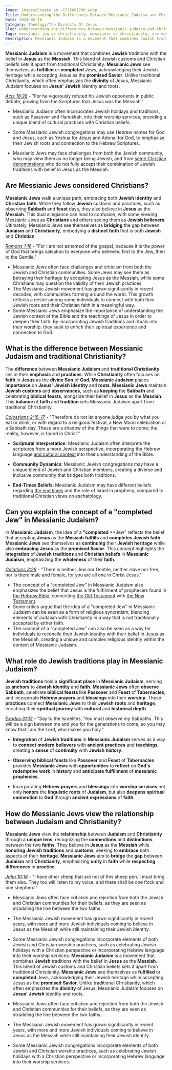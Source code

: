 ```yaml
---
Image: images/Create an -1715861700.webp
Title: Understanding the Differences Between Messianic Judaism and Christianity: A Comprehensive Guide
Date: 2024-02-16
Category: Theology/The Divinity Of Jesus
Slug: understanding-the-differences-between-messianic-judaism-and-christianity-a-comprehensive-guide
Tags: messianic jew vs christianity, messianic vs christianity, are messianic jews christian, difference between messianic judaism and christianity, messianic vs christian, completed jew, theology, the divinity of jesus
Description: Messianic Judaism is a movement that combines Jewish traditions with the belief in Jesus as the Messiah This blend of Jewish customs and Christian beliefs sets it apart from traditional Christianity Messianic Jews see themselves as fulfilled or completed Jews acknowledging their Jewish heritage while accepting Jesus as the promised
---
```


**Messianic Judaism** is a movement that combines **Jewish** traditions with the belief in **Jesus** as the **Messiah**. This blend of Jewish customs and Christian beliefs sets it apart from traditional Christianity. **Messianic Jews** see themselves as **fulfilled** or **completed** Jews, acknowledging their Jewish heritage while accepting Jesus as the **promised** **Savior**. Unlike traditional Christianity, which often emphasizes the **divinity** of Jesus, Messianic Judaism focuses on **Jesus'** **Jewish** identity and roots.

*[Acts 18:28](https://www.bibleref.com/Acts/18/Acts-18-28.html)* - "For he vigorously refuted his Jewish opponents in public debate, proving from the Scriptures that Jesus was the Messiah."

- Messianic Judaism often incorporates Jewish holidays and traditions, such as Passover and Hanukkah, into their worship services, providing a unique blend of cultural practices with Christian beliefs.

- Some Messianic Jewish congregations may use Hebrew names for God and Jesus, such as Yeshua for Jesus and Adonai for God, to emphasize their Jewish roots and connection to the Hebrew Scriptures.

- Messianic Jews may face challenges from both the Jewish community, who may view them as no longer being Jewish, and from [some Christian denominations](/understanding-the-difference-between-holy-ghost-and-holy-spirit-a-comprehensive-guide-for-christians) who do not fully accept their combination of Jewish traditions with belief in Jesus as the Messiah.

## Are Messianic Jews considered Christians?

**Messianic Jews** walk a unique path, embracing both **Jewish** **identity** and **Christian** **faith**. While they follow **Jewish** customs and practices, such as observing **Sabbath** and **feast** days, they also believe in **Jesus** as the **Messiah**. This dual allegiance can lead to confusion, with some viewing Messianic Jews as **Christians** and others seeing them as **Jewish** **believers**. Ultimately, Messianic Jews see themselves as **bridging** the gap between **Judaism** and **Christianity**, embodying a **distinct** **faith** that is both **Jewish** and **Christian**.

*[Romans 1:16](https://www.bibleref.com/Romans/1/Romans-1-16.html)* - "For I am not ashamed of the gospel, because it is the power of God that brings salvation to everyone who believes: first to the Jew, then to the Gentile."

- Messianic Jews often face challenges and criticism from both the Jewish and Christian communities. Some Jews may see them as betraying their heritage by accepting Jesus as the Messiah, while some Christians may question the validity of their Jewish practices.
- The Messianic Jewish movement has grown significantly in recent decades, with communities forming around the world. This growth reflects a desire among some individuals to connect with both their Jewish roots and their Christian faith in a meaningful way.
- Some Messianic Jews emphasize the importance of understanding the Jewish context of the Bible and the teachings of Jesus in order to deepen their faith. By incorporating Jewish traditions and rituals into their worship, they seek to enrich their spiritual experience and connection to God.

## What is the difference between Messianic Judaism and traditional Christianity?

The **difference** between **Messianic Judaism** and **traditional Christianity** lies in their **emphasis** and **practices**. While **Christianity** often focuses on **faith** in **Jesus** as the **divine** **Son** of **God**, **Messianic Judaism** places **importance** on **Jesus'** **Jewish** **identity** and **roots**. **Messianic** **Jews** maintain **Jewish** **customs** and **observances**, such as **keeping** the **Sabbath** and celebrating **biblical** **feasts**, alongside their belief in **Jesus** as the **Messiah**. This **balance** of **faith** and **tradition** sets Messianic Judaism apart from traditional Christianity.

*[Colossians 2:16-17](https://www.bibleref.com/Colossians/2/Colossians-2-16.html)* - "Therefore do not let anyone judge you by what you eat or drink, or with regard to a religious festival, a New Moon celebration or a Sabbath day. These are a shadow of the things that were to come; the reality, however, is found in Christ."

- **Scriptural Interpretation**: Messianic Judaism often interprets the scriptures from a more Jewish perspective, incorporating the Hebrew language [and cultural context](/ultimate-bible-study-guides-by-book-enhance-your-understanding-and-faith) into their understanding of the Bible.

- **Community Dynamics**: Messianic Jewish congregations may have a unique blend of Jewish and Christian members, creating a diverse and inclusive community that bridges both traditions.

- **End-Times Beliefs**: Messianic Judaism may have different beliefs regarding [the end times](/understanding-the-key-differences-between-jehovahs-witnesses-and-christianity) and the role of Israel in prophecy, compared to traditional Christian views on eschatology.

## Can you explain the concept of a "completed Jew" in Messianic Judaism?

In **Messianic** **Judaism**, the idea of a **"completed** **Jew" reflects the belief that accepting **Jesus** as the **Messiah** **fulfills** and **completes** **Jewish** **faith**. **Messianic Jews** see themselves as **continuing** their **Jewish** **heritage** while also **embracing** **Jesus** as the **promised** **Savior**. This concept highlights the **integration** of **Jewish** **traditions** and **Christian** **beliefs** in **Messianic** **Judaism**, emphasizing the **wholeness** of their **faith**.

*[Galatians 3:28](https://www.bibleref.com/Galatians/3/Galatians-3-28.html)* - "There is neither Jew nor Gentile, neither slave nor free, nor is there male and female, for you are all one in Christ Jesus."

- The concept of a "completed Jew" in Messianic Judaism also emphasizes the belief that Jesus is the fulfillment of prophecies found in [the Hebrew Bible](/key-differences-between-the-catholic-and-protestant-bibles-a-comprehensive-comparison), connecting [the Old Testament](/ultimate-guide-best-order-to-read-the-bible-for-beginners) with [the New Testament](/where-does-the-new-testament-begin-a-comprehensive-guide-for-christian-readers).
- Some critics argue that the idea of a "completed Jew" in Messianic Judaism can be seen as a form of religious syncretism, blending elements of Judaism with Christianity in a way that is not traditionally accepted by either faith.
- The concept of a "completed Jew" can also be seen as a way for individuals to reconcile their Jewish identity with their belief in Jesus as the Messiah, creating a unique and complex religious identity within the context of Messianic Judaism.

## What role do Jewish traditions play in Messianic Judaism?

**Jewish** **traditions** hold a **significant** **place** in **Messianic** **Judaism**, serving as **anchors** to **Jewish** **identity** and **faith**. **Messianic Jews** often **observe** **Sabbath**, celebrate **biblical** **feasts** like **Passover** and **Feast** of **Tabernacles**, and incorporate **Hebrew** **prayers** and **blessings** into their **worship**. These **practices** connect **Messianic** **Jews** to their **Jewish** **roots** and **heritage**, enriching their **spiritual** **journey** with **cultural** and **historical** **depth**.

*[Exodus 31:13](https://www.bibleref.com/Exodus/31/Exodus-31-13.html)* - "Say to the Israelites, ‘You must observe my Sabbaths. This will be a sign between me and you for the generations to come, so you may know that I am the Lord, who makes you holy."

- **Integration** of **Jewish** **traditions** in **Messianic** **Judaism** serves as a way to **connect** **modern** **believers** with **ancient** **practices** and **teachings**, creating a **sense** of **continuity** with **Jewish** **history**.

- **Observing** **biblical** **feasts** like **Passover** and **Feast** of **Tabernacles** provides **Messianic** **Jews** with **opportunities** to **reflect** on **God's** **redemptive** **work** in **history** and **anticipate** **fulfillment** of **messianic** **prophecies**.

- Incorporating **Hebrew** **prayers** and **blessings** into **worship** **services** not only **honors** the **linguistic** **roots** of **Judaism**, but also **deepens** **spiritual** **connection** to **God** through **ancient** **expressions** of **faith**.

## How do Messianic Jews view the relationship between Judaism and Christianity?

**Messianic Jews** view the **relationship** between **Judaism** and **Christianity** through a **unique** **lens**, recognizing the **connections** and **distinctions** between the two **faiths**. They believe in **Jesus** as the **Messiah** while **honoring** **Jewish** **traditions** and **customs**, seeking to **embrace** both aspects of their **heritage**. **Messianic** **Jews** aim to **bridge** the **gap** between **Judaism** and **Christianity**, emphasizing **unity** in **faith** while **respecting** **differences** in **practice**.

*[John 10:16](https://www.bibleref.com/John/10/John-10-16.html)* - "I have other sheep that are not of this sheep pen. I must bring them also. They too will listen to my voice, and there shall be one flock and one shepherd."

- Messianic Jews often face criticism and rejection from both the Jewish and Christian communities for their beliefs, as they are seen as straddling the line between the two faiths.
- The Messianic Jewish movement has grown significantly in recent years, with more and more Jewish individuals coming to believe in Jesus as the Messiah while still maintaining their Jewish identity.
- Some Messianic Jewish congregations incorporate elements of both Jewish and Christian worship practices, such as celebrating Jewish holidays with a Christian perspective or incorporating Hebrew language into their worship services.
**Messianic Judaism** is a movement that combines **Jewish** traditions with the belief in **Jesus** as the **Messiah**. This blend of Jewish customs and Christian beliefs sets it apart from traditional Christianity. **Messianic Jews** see themselves as **fulfilled** or **completed** Jews, acknowledging their Jewish heritage while accepting Jesus as the **promised** **Savior**. Unlike traditional Christianity, which often emphasizes the **divinity** of Jesus, Messianic Judaism focuses on **Jesus'** **Jewish** identity and roots.

- Messianic Jews often face criticism and rejection from both the Jewish and Christian communities for their beliefs, as they are seen as straddling the line between the two faiths.
- The Messianic Jewish movement has grown significantly in recent years, with more and more Jewish individuals coming to believe in Jesus as the Messiah while still maintaining their Jewish identity.
- Some Messianic Jewish congregations incorporate elements of both Jewish and Christian worship practices, such as celebrating Jewish holidays with a Christian perspective or incorporating Hebrew language into their worship services.